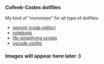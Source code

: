 ### Cofeek-Codes dotfiles

My kind of "monorepo" for all type of dotfiles:

- [neovim (code-editor)](https://github.com/cofeek-codes/cofeek-codes-nvim)
- [notebook](https://github.com/cofeek-codes/notebook-dotfiles)
- [life simplifying scripts](https://github.com/cofeek-codes/dotfiles-scripts)
- [vscode config](https://github.com/cofeek-codes/vscode-config/)

### Images will appear here later :)
